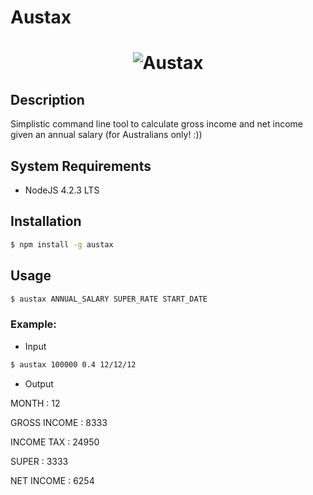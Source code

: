 # Austax

<h1>
<center><img alt="Austax" src="https://upload.wikimedia.org/wikipedia/commons/thumb/b/b9/Flag_of_Australia.svg/200px-Flag_of_Australia.svg.png" title="Austax"/></center>
</h1>

## Description

Simplistic command line tool to calculate gross income and net income given an annual salary (for Australians only! :))

## System Requirements
* NodeJS 4.2.3 LTS

## Installation
```sh
$ npm install -g austax
```

## Usage

```sh
$ austax ANNUAL_SALARY SUPER_RATE START_DATE
```

### Example:

* Input

```sh
$ austax 100000 0.4 12/12/12
```

* Output

MONTH        : 12

GROSS INCOME : 8333

INCOME TAX   : 24950

SUPER        : 3333

NET INCOME   : 6254


